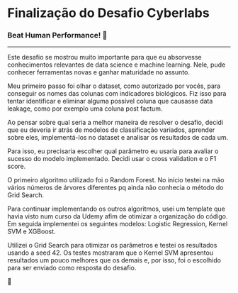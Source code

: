 # Finalização do Desafio Cyberlabs
### **Beat Human Performance!** 🌟

---
Este desafio se mostrou muito importante para que eu absorvesse conhecimentos relevantes de data science e machine learning. Nele, pude conhecer ferramentas novas e ganhar maturidade no assunto.

Meu primeiro passo foi olhar o dataset, como autorizado por vocês, para conseguir os nomes das colunas com indicadores biológicos. Fiz isso para tentar identificar e eliminar alguma possível coluna que causasse data leakage, como por exemplo uma coluna post factum. 

Ao pensar sobre qual seria a melhor maneira de resolver o desafio, decidi que eu deveria ir atrás de modelos de classificação variados, aprender sobre eles, implementá-los no dataset e analisar os resultados de cada um.

Para isso, eu precisaria escolher qual parâmetro eu usaria para avaliar o sucesso do modelo implementado. Decidi usar o cross validation e o F1 score.

O primeiro algoritmo utilizado foi o Random Forest. No início testei na mão vários números de árvores diferentes pq ainda não conhecia o método do Grid Search. 

Para continuar implementando os outros algoritmos, usei um template que havia visto num curso da Udemy afim de otimizar a organização do código. Em seguida implementei os seguintes modelos: Logistic Regression, Kernel SVM e XGBoost.

Utilizei o Grid Search para otimizar os parâmetros e testei os resultados usando a seed 42. Os testes mostraram que o Kernel SVM apresentou resultados um pouco melhores que os demais e, por isso, foi o escolhido para ser enviado como resposta do desafio. 

 🤘
